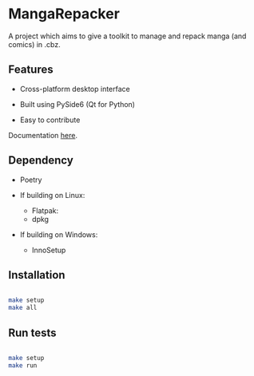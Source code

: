 # MangaRepacker

A project which aims to give a toolkit to manage and repack manga (and comics)
in .cbz.

## Features

- Cross-platform desktop interface

- Built using PySide6 (Qt for Python)

- Easy to contribute

Documentation [here](docs/index.md).

## Dependency

- Poetry

- If building on Linux:
  - Flatpak:  
  - dpkg

- If building on Windows:
  - InnoSetup

## Installation

```bash

make setup
make all

```

## Run tests

```bash

make setup
make run

```
